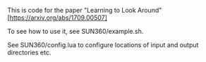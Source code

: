 This is code for the paper "Learning to Look Around" [https://arxiv.org/abs/1709.00507]

To see how to use it, see SUN360/example.sh.

See SUN360/config.lua to configure locations of input and output directories etc.
